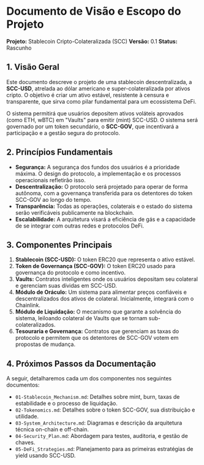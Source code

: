 # Documento de Visão e Escopo do Projeto

**Projeto:** Stablecoin Cripto-Colateralizada (SCC)
**Versão:** 0.1
**Status:** Rascunho

## 1. Visão Geral

Este documento descreve o projeto de uma stablecoin descentralizada, a **SCC-USD**, atrelada ao dólar americano e super-colateralizada por ativos cripto. O objetivo é criar um ativo estável, resistente à censura e transparente, que sirva como pilar fundamental para um ecossistema DeFi.

O sistema permitirá que usuários depositem ativos voláteis aprovados (como ETH, wBTC) em "Vaults" para emitir (mint) SCC-USD. O sistema será governado por um token secundário, o **SCC-GOV**, que incentivará a participação e a gestão segura do protocolo.

## 2. Princípios Fundamentais

- **Segurança:** A segurança dos fundos dos usuários é a prioridade máxima. O design do protocolo, a implementação e os processos operacionais refletirão isso.
- **Descentralização:** O protocolo será projetado para operar de forma autônoma, com a governança transferida para os detentores do token SCC-GOV ao longo do tempo.
- **Transparência:** Todas as operações, colaterais e o estado do sistema serão verificáveis publicamente na blockchain.
- **Escalabilidade:** A arquitetura visará a eficiência de gás e a capacidade de se integrar com outras redes e protocolos DeFi.

## 3. Componentes Principais

1.  **Stablecoin (SCC-USD):** O token ERC20 que representa o ativo estável.
2.  **Token de Governança (SCC-GOV):** O token ERC20 usado para governança do protocolo e como incentivo.
3.  **Vaults:** Contratos inteligentes onde os usuários depositam seu colateral e gerenciam suas dívidas em SCC-USD.
4.  **Módulo de Oráculo:** Um sistema para alimentar preços confiáveis e descentralizados dos ativos de colateral. Inicialmente, integrará com o Chainlink.
5.  **Módulo de Liquidação:** O mecanismo que garante a solvência do sistema, leiloando colateral de Vaults que se tornam sub-colateralizados.
6.  **Tesouraria e Governança:** Contratos que gerenciam as taxas do protocolo e permitem que os detentores de SCC-GOV votem em propostas de mudança.

## 4. Próximos Passos da Documentação

A seguir, detalharemos cada um dos componentes nos seguintes documentos:

- `01-Stablecoin_Mechanism.md`: Detalhes sobre mint, burn, taxas de estabilidade e o processo de liquidação.
- `02-Tokenomics.md`: Detalhes sobre o token SCC-GOV, sua distribuição e utilidade.
- `03-System_Architecture.md`: Diagramas e descrição da arquitetura técnica on-chain e off-chain.
- `04-Security_Plan.md`: Abordagem para testes, auditoria, e gestão de chaves.
- `05-DeFi_Strategies.md`: Planejamento para as primeiras estratégias de yield usando SCC-USD.
